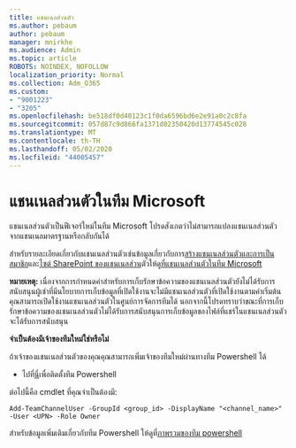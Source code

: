 ```yaml
---
title: แชนเนลส่วนตัว
ms.author: pebaum
author: pebaum
manager: mnirkhe
ms.audience: Admin
ms.topic: article
ROBOTS: NOINDEX, NOFOLLOW
localization_priority: Normal
ms.collection: Adm_O365
ms.custom:
- "9001223"
- "3205"
ms.openlocfilehash: be518df0d40123c1f0da6596bd6e2e91a0c2c8fa
ms.sourcegitcommit: 057d87c9d866fa1371d02350420d13774545c028
ms.translationtype: MT
ms.contentlocale: th-TH
ms.lasthandoff: 05/02/2020
ms.locfileid: "44005457"
---
```

# <a name="private-channels-in-microsoft-teams"></a>แชนเนลส่วนตัวในทีม Microsoft

แชนเนลส่วนตัวเป็นฟีเจอร์ใหม่ในทีม Microsoft โปรดสังเกตว่าไม่สามารถแปลงแชนเนลส่วนตัวจากแชนเนลมาตรฐานหรือกลับกันได้

สำหรับรายละเอียดเกี่ยวกับแชนเนลส่วนตัวเช่นข้อมูลเกี่ยวกับการ[สร้างแชนเนลส่วนตัวและการเป็นสมาชิก](https://docs.microsoft.com/MicrosoftTeams/private-channels#private-channel-creation-and-membership)และ[ไซต์ SharePoint ของแชนเนลส่วน](https://docs.microsoft.com/MicrosoftTeams/private-channels#private-channel-sharepoint-sites)ตัวให้ดู[ที่แชนเนลส่วนตัวในทีม Microsoft](https://docs.microsoft.com/MicrosoftTeams/private-channels) 

**หมายเหตุ:** เนื่องจากการกำหนดค่าสำหรับการเก็บรักษาข้อความของแชนเนลส่วนตัวยังไม่ได้รับการสนับสนุนผู้เช่าที่มีนโยบายการเก็บข้อมูลที่เปิดใช้งานจะไม่มีแชนเนลส่วนตัวที่เปิดใช้งานตามค่าเริ่มต้น คุณสามารถเปิดใช้งานแชนเนลส่วนตัวในศูนย์การจัดการทีมได้ นอกจากนี้โปรดทราบว่าขณะที่การเก็บรักษาข้อความของแชนเนลส่วนตัวไม่ได้รับการสนับสนุนการเก็บข้อมูลของไฟล์ที่แชร์ในแชนเนลส่วนตัวจะได้รับการสนับสนุน

**จำเป็นต้องมีเจ้าของทีมใหม่ใช่หรือไม่**

ถ้าเจ้าของแชนเนลส่วนตัวของคุณคุณสามารถเพิ่มเจ้าของทีมใหม่ผ่านทางทีม Powershell ได้


- ไปที่[นี่](https://www.powershellgallery.com/packages/MicrosoftTeams/1.0.6)เพื่อติดตั้งทีม Powershell

ต่อไปนี้คือ cmdlet ที่คุณจำเป็นต้องมี:

`
    Add-TeamChannelUser -GroupId <group_id> -DisplayName "<channel_name>" -User <UPN> -Role Owner
`

สำหรับข้อมูลเพิ่มเติมเกี่ยวกับทีม Powershell ให้ดูที่[ภาพรวมของทีม powershell](https://docs.microsoft.com/microsoftteams/teams-powershell-overview)
